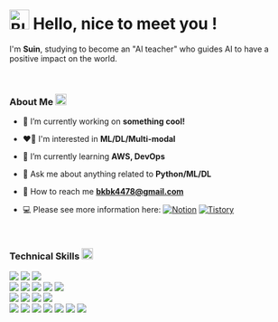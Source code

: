 <h1><img src="https://raw.githubusercontent.com/Tarikul-Islam-Anik/Animated-Fluent-Emojis/master/Emojis/Animals/Blossom.png" alt="Blossom" width="35" height="35" /> Hello, nice to meet you !</h1>

<p>I'm <b>Suin</b>, studying to become an "AI teacher" who guides AI to have a positive impact on the world. </p> <br>

<h3>About Me <img src="https://raw.githubusercontent.com/Tarikul-Islam-Anik/Animated-Fluent-Emojis/master/Emojis/Activities/Sparkles.png" alt="Sparkles" width="20" height="20" /></h3>

- 🔭 I’m currently working on **something cool!**

- ❤️‍🔥 I'm interested in **ML/DL/Multi-modal**

- 🌱 I’m currently learning **AWS, DevOps**

- 💬 Ask me about anything related to **Python/ML/DL**

- 💌 How to reach me **bkbk4478@gmail.com**

- 💻 Please see more information here: [![Notion](https://img.shields.io/badge/Notion-000000?style=flat&logo=Notion&logoColor=white)](https://delicious-maize-6b2.notion.site/19dd510b6cc1806680b0f9fe3559049f?pvs=4) [![Tistory](https://img.shields.io/badge/tistory-D95845?style=flat&logo=tistory&logoColor=white)](https://suin2history.tistory.com/)

<p align="left">
</p> <br>

<h3>Technical Skills <img src="https://raw.githubusercontent.com/Tarikul-Islam-Anik/Animated-Fluent-Emojis/master/Emojis/Activities/Magic%20Wand.png" alt="Magic Wand" width="20" height="20" /></h3>
<p>
  <img src="https://img.shields.io/badge/Python-3776AB?style=flat&logo=Python&logoColor=white"/> 
  <img src="https://img.shields.io/badge/Java-007396?style=flat&logo=OpenJDK&logoColor=white">
  <img src="https://img.shields.io/badge/R-276DC3?style=flat&logo=R&logoColor=white"/> <br>

  <img src="https://img.shields.io/badge/Numpy-013243?style=flat&logo=numpy&logoColor=white">
  <img src="https://img.shields.io/badge/Pandas-150458?style=flat&logo=pandas&logoColor=white">
  <img src="https://img.shields.io/badge/PyTorch-EE4C2C?style=flat&logo=PyTorch&logoColor=white">
  <img src="https://img.shields.io/badge/TensorFlow-FF6F00?style=flat&logo=TensorFlow&logoColor=white"> 
  <img src="https://img.shields.io/badge/Keras-D00000?style=flat&logo=Keras&logoColor=white"/> <br>
    
  <img src="https://img.shields.io/badge/FastAPI-009688?style=flat&logo=FastAPI&logoColor=white">
  <img src="https://img.shields.io/badge/Langchain-1C3C3C?style=flat&logo=Langchain&logoColor=white">
  <img src="https://img.shields.io/badge/vLLM-3B4EFF?style=flat&logo=lightning&logoColor=white" />
  <img src="https://img.shields.io/badge/Streamlit-FF4B4B?style=flat&logo=Streamlit&logoColor=white"/><br>
  
  <img src="https://img.shields.io/badge/VSCode-007ACC?style=flat&logo=Visual%20Studio%20Code&logoColor=white"/> 
  <img src="https://img.shields.io/badge/Anaconda-44A833?style=flat&logo=Anaconda&logoColor=white"/> 
  <img src="https://img.shields.io/badge/Jupyter-F37626?style=flat&logo=Jupyter&logoColor=white"/> 
  <img src="https://img.shields.io/badge/Eclipse IDE-2C2255?style=flat&logo=Eclipse%20IDE&logoColor=white"/> 
  <img src="https://img.shields.io/badge/MySQL-4479A1?style=flat&logo=MySQL&logoColor=white"/>
  <img src="https://img.shields.io/badge/Git-F05032?style=flat&logo=git&logoColor=white">
  <img src="https://img.shields.io/badge/GitHub-181717?style=flat&logo=github&logoColor=white"><br>
  </p> <br>
